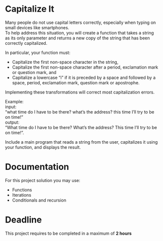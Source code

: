 # Capitalize It

Many people do not use capital letters correctly, especially when typing on small devices like smartphones.   
To help address this situation, you will create a function that 
takes a string as its only parameter and returns a new copy of the string that has been correctly capitalized. 

In particular, your function must:
- Capitalize the first non-space character in the string,
- Capitalize the first non-space character after a period, exclamation mark or question mark, and
- Capitalize a lowercase “i” if it is preceded by a space and followed by a space, period, exclamation mark, question mark or apostrophe.

Implementing these transformations will correct most capitalization errors. 

Example:   
input:   
“what time do I have to be there? what’s the address? this time I’ll try to be on time!”   
output:   
“What time do I have to be there? What’s the address? This time I’ll try to be on time!”. 

Include a main program that reads a string from the user, 
capitalizes it using your function, and displays the result.


# Documentation

For this project solution you may use:

- Functions
- Iterations
- Conditionals and recursion

# Deadline

This project requires to be completed in a maximum of **2 hours**
